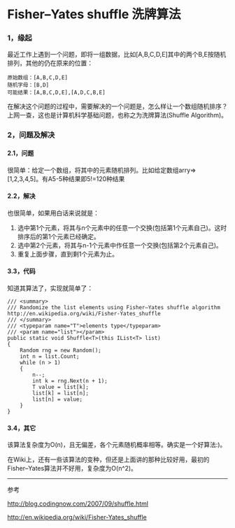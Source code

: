 Fisher–Yates shuffle 洗牌算法
======

### 1，缘起

最近工作上遇到一个问题，即将一组数据，比如[A,B,C,D,E]其中的两个B,E按随机排列，其他的仍在原来的位置：

```text
原始数组：[A,B,C,D,E]
随机字母：[B,D]
可能结果：[A,B,C,D,E],[A,D,C,B,E]
```

在解决这个问题的过程中，需要解决的一个问题是，怎么样让一个数组随机排序？上网一查，这也是计算机科学基础问题，也称之为洗牌算法(Shuffle Algorithm)。

### 2，问题及解决

#### 2.1，问题

很简单：给定一个数组，将其中的元素随机排列。比如给定数组arry=>[1,2,3,4,5]。有A5-5种结果即5!=120种结果

#### 2.2，解决

也很简单，如果用白话来说就是：

1. 选中第1个元素，将其与n个元素中的任意一个交换(包括第1个元素自己)。这时排序后的第1个元素已经确定。
2. 选中第2个元素，将其与n-1个元素中作任意一个交换(包括第2个元素自己)。
3. 重复上面步骤，直到剩1个元素为止。

#### 3.3，代码

知道其算法了，实现就简单了：

```text
/// <summary>
/// Randomize the list elements using Fisher–Yates shuffle algorithm http://en.wikipedia.org/wiki/Fisher-Yates_shuffle
/// </summary>
/// <typeparam name="T">elements type</typeparam>
/// <param name="list"></param>
public static void Shuffle<T>(this IList<T> list)
{
    Random rng = new Random();
    int n = list.Count;
    while (n > 1)
    {
        n--;
        int k = rng.Next(n + 1);
        T value = list[k];
        list[k] = list[n];
        list[n] = value;
    }
}
```

#### 3.4，其它

该算法复杂度为O(n)，且无偏差，各个元素随机概率相等。确实是一个好算法:)。

在Wiki上，还有一些该算法的变种，但还是上面讲的那种比较好用，最初的Fisher–Yates算法并不好用，复杂度为O(n^2)。

----

参考

http://blog.codingnow.com/2007/09/shuffle.html

http://en.wikipedia.org/wiki/Fisher-Yates_shuffle
